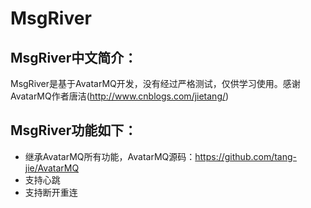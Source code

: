 # MsgRiver

## MsgRiver中文简介：
MsgRiver是基于AvatarMQ开发，没有经过严格测试，仅供学习使用。感谢AvatarMQ作者唐洁(http://www.cnblogs.com/jietang/)

## MsgRiver功能如下：
* 继承AvatarMQ所有功能，AvatarMQ源码：https://github.com/tang-jie/AvatarMQ
* 支持心跳
* 支持断开重连


